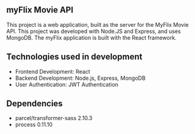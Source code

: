 ## myFlix Movie API 

This project is a web application, built as the server for the MyFlix Movie API. This project was developed with Node.JS and Express, and uses MongoDB. The myFlix application is built with the React framework.


## Technologies used in development

- Frontend Development: React
- Backend Development: Node.js, Express, MongoDB
- User Authentication: JWT Authentication

## Dependencies

- parcel/transformer-sass 2.10.3
- process 0.11.10